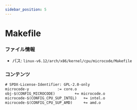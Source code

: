 ```yaml
---
sidebar_position: 5
---
```

# Makefile

### ファイル情報

- パス: `linux-v6.12/arch/x86/kernel/cpu/microcode/Makefile`

### コンテンツ

```txt
# SPDX-License-Identifier: GPL-2.0-only
microcode-y				:= core.o
obj-$(CONFIG_MICROCODE)			+= microcode.o
microcode-$(CONFIG_CPU_SUP_INTEL)	+= intel.o
microcode-$(CONFIG_CPU_SUP_AMD)		+= amd.o

```
